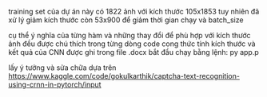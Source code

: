 training set của dự án này có 1822 ảnh với kích thước 105x1853
tuy nhiên đã xử lý giảm kích thước còn 53x900 để giảm thời gian chạy và batch_size

cụ thể ý nghĩa của từng hàm và những thay đổi để phù hợp với kích thước ảnh đều được chú thích trong từng dòng code
cong thức tính kích thước và kết quả của CNN được ghi trong file .docx
bắt đầu chạy bằng lệnh: 
py app.p

lấy ý tưởng và sửa chữa dựa trên https://www.kaggle.com/code/gokulkarthik/captcha-text-recognition-using-crnn-in-pytorch/input

